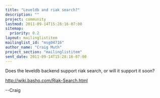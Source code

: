 ```yaml
---
title: "Leveldb and riak search?"
description: ""
project: community
lastmod: 2011-09-14T15:28:16-07:00
sitemap:
  priority: 0.2
layout: mailinglistitem
mailinglist_id: "msg04716"
author_name: "Craig Muth"
project_section: "mailinglistitem"
sent_date: 2011-09-14T15:28:16-07:00
---
```



Does the leveldb backend support riak search, or will it support it soon?

http://wiki.basho.com/Riak-Search.html

--Craig
